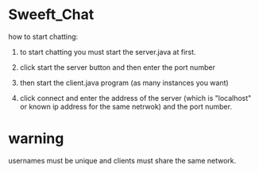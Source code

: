 # Sweeft_Chat
how to start chatting:

1. to start chatting you must start the server.java at first.

2. click start the server button and then enter the port number

3. then start the client.java program (as many instances you want)

4. click connect and enter the address of the server (which is "localhost" or known ip address for the same netrwok) and the port number.

# warning
usernames must be unique and clients must share the same network.
